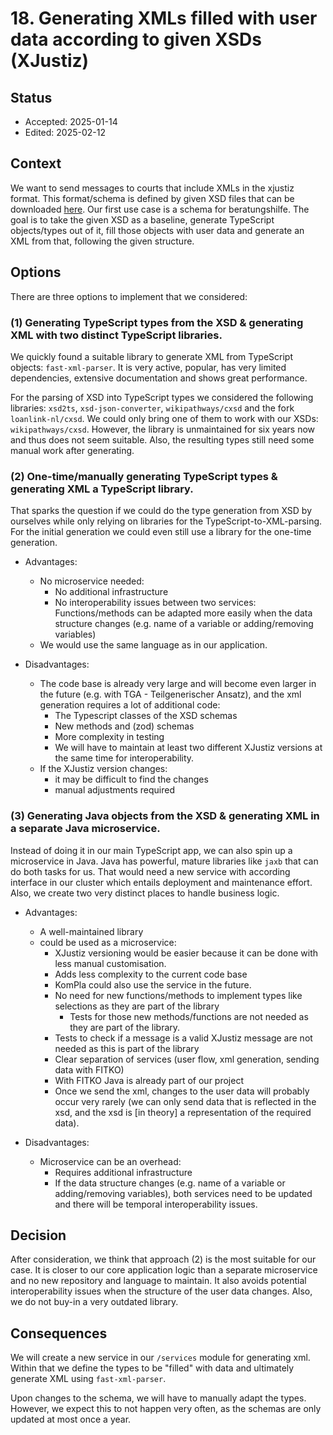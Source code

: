 # 18. Generating XMLs filled with user data according to given XSDs (XJustiz)

## Status

- Accepted: 2025-01-14
- Edited: 2025-02-12

## Context

We want to send messages to courts that include XMLs in the xjustiz format.
This format/schema is defined by given XSD files that can be downloaded [here](https://xjustiz.justiz.de/index.php).
Our first use case is a schema for beratungshilfe.
The goal is to take the given XSD as a baseline, generate TypeScript objects/types out of it, fill those objects with user data and generate an XML from that, following the given structure.

## Options

There are three options to implement that we considered:

### (1) Generating TypeScript types from the XSD & generating XML with two distinct TypeScript libraries.

We quickly found a suitable library to generate XML from TypeScript objects: `fast-xml-parser`.
It is very active, popular, has very limited dependencies, extensive documentation and shows great performance.

For the parsing of XSD into TypeScript types we considered the following libraries: `xsd2ts`, `xsd-json-converter`, `wikipathways/cxsd` and the fork `loanlink-nl/cxsd`.
We could only bring one of them to work with our XSDs: `wikipathways/cxsd`.
However, the library is unmaintained for six years now and thus does not seem suitable.
Also, the resulting types still need some manual work after generating.

### (2) One-time/manually generating TypeScript types & generating XML a TypeScript library.

That sparks the question if we could do the type generation from XSD by ourselves while only relying on libraries for the TypeScript-to-XML-parsing.
For the initial generation we could even still use a library for the one-time generation.

- Advantages:

  - No microservice needed:
    - No additional infrastructure
    - No interoperability issues between two services: Functions/methods can be adapted more easily when the data structure changes (e.g. name of a variable or adding/removing variables)
  - We would use the same language as in our application.

- Disadvantages:
  - The code base is already very large and will become even larger in the future (e.g. with TGA - Teilgenerischer Ansatz), and the xml generation requires a lot of additional code:
    - The Typescript classes of the XSD schemas
    - New methods and (zod) schemas
    - More complexity in testing
    - We will have to maintain at least two different XJustiz versions at the same time for interoperability.
  - If the XJustiz version changes:
    - it may be difficult to find the changes
    - manual adjustments required

### (3) Generating Java objects from the XSD & generating XML in a separate Java microservice.

Instead of doing it in our main TypeScript app, we can also spin up a microservice in Java.
Java has powerful, mature libraries like `jaxb` that can do both tasks for us.
That would need a new service with according interface in our cluster which entails deployment and maintenance effort.
Also, we create two very distinct places to handle business logic.

- Advantages:

  - A well-maintained library
  - could be used as a microservice:
    - XJustiz versioning would be easier because it can be done with less manual customisation.
    - Adds less complexity to the current code base
    - KomPla could also use the service in the future.
    - No need for new functions/methods to implement types like selections as they are part of the library
      - Tests for those new methods/functions are not needed as they are part of the library.
    - Tests to check if a message is a valid XJustiz message are not needed as this is part of the library
    - Clear separation of services (user flow, xml generation, sending data with FITKO)
    - With FITKO Java is already part of our project
    - Once we send the xml, changes to the user data will probably occur very rarely (we can only send data that is reflected in the xsd, and the xsd is [in theory] a representation of the required data).

- Disadvantages:
  - Microservice can be an overhead:
    - Requires additional infrastructure
    - If the data structure changes (e.g. name of a variable or adding/removing variables), both services need to be updated and there will be temporal interoperability issues.

## Decision

After consideration, we think that approach (2) is the most suitable for our case.
It is closer to our core application logic than a separate microservice and no new repository and language to maintain. It also avoids potential interoperability issues when the structure of the user data changes.
Also, we do not buy-in a very outdated library.

## Consequences

We will create a new service in our `/services` module for generating xml.
Within that we define the types to be "filled" with data and ultimately generate XML using `fast-xml-parser`.

Upon changes to the schema, we will have to manually adapt the types.
However, we expect this to not happen very often, as the schemas are only updated at most once a year.
